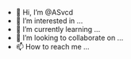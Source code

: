 - 👋 Hi, I’m @ASvcd
- 👀 I’m interested in ...
- 🌱 I’m currently learning ...
- 💞️ I’m looking to collaborate on ...
- 📫 How to reach me ...

<!---
ASvcd/ASvcd is a ✨ special ✨ repository because its `README.md` (this file) appears on your GitHub profile.
You can click the Preview link to take a look at your changes.
--->
